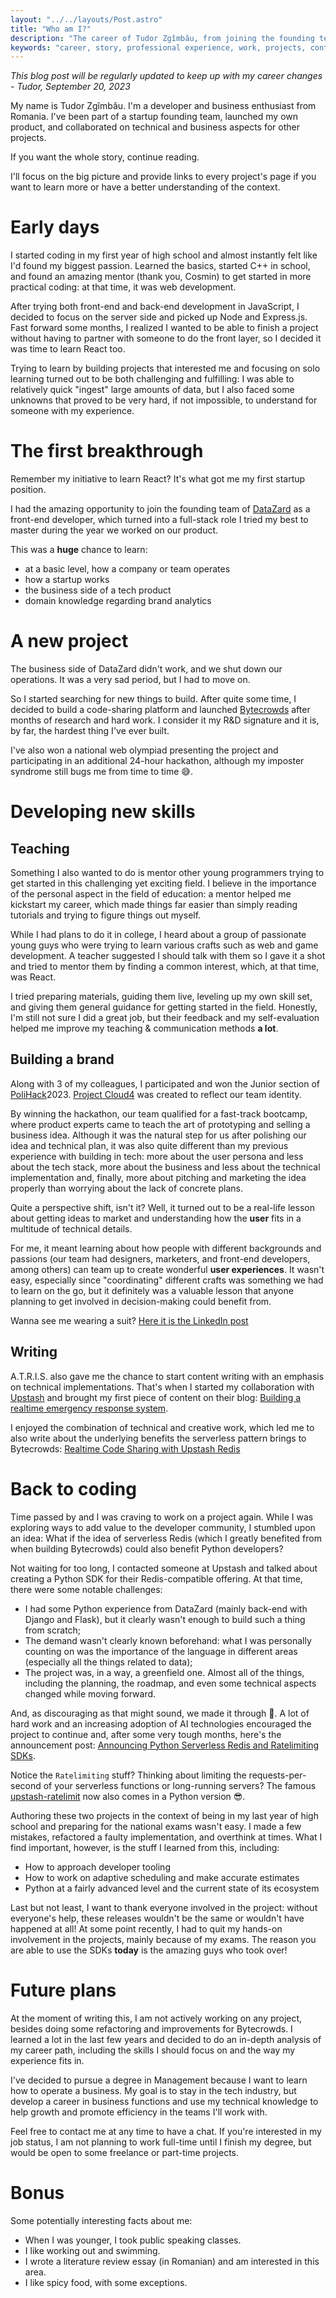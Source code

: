 ```yaml
---
layout: "../../layouts/Post.astro"
title: "Who am I?"
description: "The career of Tudor Zgîmbău, from joining the founding team of a startup at 16 to launching 3 products by the age of 19. About passions, skills, contests, and lessons learned, including teaching young developers and writing."
keywords: "career, story, professional experience, work, projects, contests"
---
```


_This blog post will be regularly updated to keep up with my career changes_
_- Tudor, September 20, 2023_

My name is Tudor Zgîmbău. I'm a developer and business enthusiast from Romania. I've been part of a startup founding team, launched my own product, and collaborated on technical and business aspects for other projects.

If you want the whole story, continue reading.

I'll focus on the big picture and provide links to every project's page if you want to learn more or have a better understanding of the context.

# Early days

I started coding in my first year of high school and almost instantly felt like I'd found my biggest passion. Learned the basics, started C++ in school, and found an amazing mentor (thank you, Cosmin) to get started in more practical coding: at that time, it was web development.

After trying both front-end and back-end development in JavaScript, I decided to focus on the server side and picked up Node and Express.js. Fast forward some months, I realized I wanted to be able to finish a project without having to partner with someone to do the front layer, so I decided it was time to learn React too.

Trying to learn by building projects that interested me and focusing on solo learning turned out to be both challenging and fulfilling: I was able to relatively quick "ingest" large amounts of data, but I also faced some unknowns that proved to be very hard, if not impossible, to understand for someone with my experience.

# The first breakthrough

Remember my initiative to learn React? It's what got me my first startup position.

I had the amazing opportunity to join the founding team of [DataZard](../projects/datazard.md) as a front-end developer, which turned into a full-stack role I tried my best to master during the year we worked on our product.

This was a **huge** chance to learn:

- at a basic level, how a company or team operates
- how a startup works
- the business side of a tech product
- domain knowledge regarding brand analytics

# A new project

The business side of DataZard didn't work, and we shut down our operations. It was a very sad period, but I had to move on.

So I started searching for new things to build. After quite some time, I decided to build a code-sharing platform and launched [Bytecrowds](../projects/bytecrowds.md) after months of research and hard work. I consider it my R&D signature and it is, by far, the hardest thing I've ever built.

I've also won a national web olympiad presenting the project and participating in an additional 24-hour hackathon, although my imposter syndrome still bugs me from time to time 😅.

# Developing new skills

## Teaching

Something I also wanted to do is mentor other young programmers trying to get started in this challenging yet exciting field. I believe in the importance of the personal aspect in the field of education: a mentor helped me kickstart my career, which made things far easier than simply reading tutorials and trying to figure things out myself.

While I had plans to do it in college, I heard about a group of passionate young guys who were trying to learn various crafts such as web and game development. A teacher suggested I should talk with them so I gave it a shot and tried to mentor them by finding a common interest, which, at that time, was React.

I tried preparing materials, guiding them live, leveling up my own skill set, and giving them general guidance for getting started in the field. Honestly, I'm still not sure I did a great job, but their feedback and my self-evaluation helped me improve my teaching & communication methods **a lot**.

## Building a brand

Along with 3 of my colleagues, I participated and won the Junior section of [PoliHack](https://polihack.osut.org)2023. [Project Cloud4](../projects/projectcloud4.md) was created to reflect our team identity.

By winning the hackathon, our team qualified for a fast-track bootcamp, where product experts came to teach the art of prototyping and selling a business idea. Although it was the natural step for us after polishing our idea and technical plan, it was also quite different than my previous experience with building in tech: more about the user persona and less about the tech stack, more about the business and less about the technical implementation and, finally, more about pitching and marketing the idea properly than worrying about the lack of concrete plans.

Quite a perspective shift, isn't it? Well, it turned out to be a real-life lesson about getting ideas to market and understanding how the **user** fits in a multitude of technical details.

For me, it meant learning about how people with different backgrounds and passions (our team had designers, marketers, and front-end developers, among others) can team up to create wonderful **user experiences**. It wasn't easy, especially since "coordinating" different crafts was something we had to learn on the go, but it definitely was a valuable lesson that anyone planning to get involved in decision-making could benefit from.

Wanna see me wearing a suit? [Here it is the LinkedIn post](https://www.linkedin.com/feed/update/urn:li:activity:7051248063037718528/)

## Writing

A.T.R.I.S. also gave me the chance to start content writing with an emphasis on technical implementations. That's when I started my collaboration with [Upstash](https://upstash.com) and brought my first piece of content on their blog: [Building a realtime emergency response system](https://upstash.com/blog/realtime-emergency-response).

I enjoyed the combination of technical and creative work, which led me to also write about the underlying benefits the serverless pattern brings to Bytecrowds: [Realtime Code Sharing with Upstash Redis](https://upstash.com/blog/realtime-code-sharing)

# Back to coding

Time passed by and I was craving to work on a project again. While I was exploring ways to add value to the developer community, I stumbled upon an idea: What if the idea of serverless Redis (which I greatly benefited from when building Bytecrowds) could also benefit Python developers?

Not waiting for too long, I contacted someone at Upstash and talked about creating a Python SDK for their Redis-compatible offering. At that time, there were some notable challenges:

- I had some Python experience from DataZard (mainly back-end with Django and Flask), but it clearly wasn't enough to build such a thing from scratch;
- The demand wasn't clearly known beforehand: what I was personally counting on was the importance of the language in different areas (especially all the things related to data);
- The project was, in a way, a greenfield one. Almost all of the things, including the planning, the roadmap, and even some technical aspects changed while moving forward.

And, as discouraging as that might sound, we made it through 🥳. A lot of hard work and an increasing adoption of AI technologies encouraged the project to continue and, after some very tough months, here's the announcement post: [Announcing Python Serverless Redis and Ratelimiting SDKs](https://upstash.com/blog/announcing-ratelimit-python).

Notice the `Ratelimiting` stuff? Thinking about limiting the requests-per-second of your serverless functions or long-running servers? The famous [upstash-ratelimit](https://github.com/upstash/ratelimit) now also comes in a Python version 😎.

Authoring these two projects in the context of being in my last year of high school and preparing for the national exams wasn't easy. I made a few mistakes, refactored a faulty implementation, and overthink at times. What I find important, however, is the stuff I learned from this, including:

- How to approach developer tooling
- How to work on adaptive scheduling and make accurate estimates
- Python at a fairly advanced level and the current state of its ecosystem

Last but not least, I want to thank everyone involved in the project: without everyone's help, these releases wouldn't be the same or wouldn't have happened at all! At some point recently, I had to quit my hands-on involvement in the projects, mainly because of my exams. The reason you are able to use the SDKs **today** is the amazing guys who took over!

# Future plans

At the moment of writing this, I am not actively working on any project, besides doing some refactoring and improvements for Bytecrowds. I learned a lot in the last few years and decided to do an in-depth analysis of my career path, including the skills I should focus on and the way my experience fits in.

I've decided to pursue a degree in Management because I want to learn how to operate a business. My goal is to stay in the tech industry, but develop a career in business functions and use my technical knowledge to help growth and promote efficiency in the teams I'll work with.

Feel free to contact me at any time to have a chat. If you're interested in my job status, I am not planning to work full-time until I finish my degree, but would be open to some freelance or part-time projects.

# Bonus

Some potentially interesting facts about me:

- When I was younger, I took public speaking classes.
- I like working out and swimming.
- I wrote a literature review essay (in Romanian) and am interested in this area.
- I like spicy food, with some exceptions.
